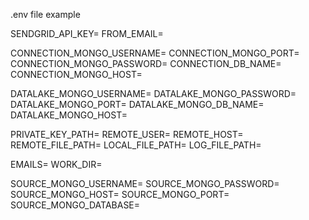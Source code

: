 .env file example

SENDGRID_API_KEY=
FROM_EMAIL=

CONNECTION_MONGO_USERNAME=
CONNECTION_MONGO_PORT=
CONNECTION_MONGO_PASSWORD=
CONNECTION_DB_NAME=
CONNECTION_MONGO_HOST=

DATALAKE_MONGO_USERNAME=
DATALAKE_MONGO_PASSWORD=
DATALAKE_MONGO_PORT=
DATALAKE_MONGO_DB_NAME=
DATALAKE_MONGO_HOST=

PRIVATE_KEY_PATH=
REMOTE_USER=
REMOTE_HOST=
REMOTE_FILE_PATH=
LOCAL_FILE_PATH=
LOG_FILE_PATH=

EMAILS=
WORK_DIR=

SOURCE_MONGO_USERNAME=
SOURCE_MONGO_PASSWORD=
SOURCE_MONGO_HOST=
SOURCE_MONGO_PORT=
SOURCE_MONGO_DATABASE=

